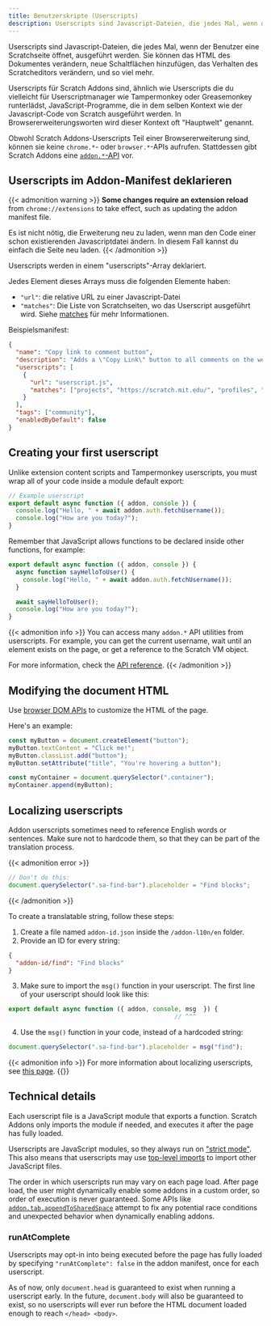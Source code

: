 ```yaml
---
title: Benutzerskripte (Userscripts)
description: Userscripts sind Javascript-Dateien, die jedes Mal, wenn der Benutzer eine Scratchseite öffnet, ausgeführt werden. Sie können das HTML des Dokumentes verändern, neue Schaltflächen hinzufügen, das Verhalten des Scratcheditors verändern, und so viel mehr.
---
```


Userscripts sind Javascript-Dateien, die jedes Mal, wenn der Benutzer eine Scratchseite öffnet, ausgeführt werden. Sie können das HTML des Dokumentes verändern, neue Schaltflächen hinzufügen, das Verhalten des Scratcheditors verändern, und so viel mehr.

Userscripts für Scratch Addons sind, ähnlich wie Userscripts die du vielleicht für Userscriptmanager wie Tampermonkey oder Greasemonkey runterlädst, JavaScript-Programme, die in dem selben Kontext wie der Javascript-Code von Scratch ausgeführt werden. In Browsererweiterungsworten wird dieser Kontext oft "Hauptwelt" genannt.

Obwohl Scratch Addons-Userscripts Teil einer Browsererweiterung sind, können sie keine `chrome.*`- oder `browser.*`-APIs aufrufen. Stattdessen gibt Scratch Addons eine [`addon.*`-API](/docs/reference/addon-api) vor.


## Userscripts im Addon-Manifest deklarieren

{{< admonition warning >}}
**Some changes require an extension reload** from `chrome://extensions` to take effect, such as updating the addon manifest file.

Es ist nicht nötig, die Erweiterung neu zu laden, wenn man den Code einer schon existierenden Javascriptdatei ändern. In diesem Fall kannst du einfach die Seite neu laden.
{{< /admonition >}}

Userscripts werden in einem "userscripts"-Array deklariert.

Jedes Element dieses Arrays muss die folgenden Elemente haben:
- `"url"`: die relative URL zu einer Javascript-Datei
- `"matches"`: Die Liste von Scratchseiten, wo das Userscript ausgeführt wird. Siehe [matches](/docs/reference/addon-manifest/#matches) für mehr Informationen.

Beispielsmanifest:
```json
{
  "name": "Copy link to comment button",
  "description": "Adds a \"Copy Link\" button to all comments on the website, next to the \"Report\" button.",
  "userscripts": [
    {
      "url": "userscript.js",
      "matches": ["projects", "https://scratch.mit.edu/", "profiles", "studios"]
    }
  ],
  "tags": ["community"],
  "enabledByDefault": false
}
```

## Creating your first userscript

Unlike extension content scripts and Tampermonkey userscripts, you must wrap all of your code inside a module default export:
```js
// Example userscript
export default async function ({ addon, console }) {
  console.log("Hello, " + await addon.auth.fetchUsername());
  console.log("How are you today?");
}
```

Remember that JavaScript allows functions to be declared inside other functions, for example:
```js
export default async function ({ addon, console }) {
  async function sayHelloToUser() {
    console.log("Hello, " + await addon.auth.fetchUsername());
  }

  await sayHelloToUser();
  console.log("How are you today?");
}
```

{{< admonition info >}}
You can access many `addon.*` API utilities from userscripts. For example, you can get the current username, wait until an element exists on the page, or get a reference to the Scratch VM object.

For more information, check the [API reference](/docs/reference/addon-api/).
{{< /admonition >}}


## Modifying the document HTML

Use [browser DOM APIs](https://developer.mozilla.org/en-US/docs/Web/API/HTML_DOM_API) to customize the HTML of the page.

Here's an example:
```js
const myButton = document.createElement("button");
myButton.textContent = "Click me!";
myButton.classList.add("button");
myButton.setAttribute("title", "You're hovering a button");

const myContainer = document.querySelector(".container");
myContainer.append(myButton);
```

## Localizing userscripts

Addon userscripts sometimes need to reference English words or sentences. Make sure not to hardcode them, so that they can be part of the translation process.

{{< admonition error >}}
```js
// Don't do this:
document.querySelector(".sa-find-bar").placeholder = "Find blocks";
```
{{< /admonition >}}

To create a translatable string, follow these steps:
1. Create a file named `addon-id.json` inside the `/addon-l10n/en` folder.
2. Provide an ID for every string:
```json
{
  "addon-id/find": "Find blocks"
}
```
3. Make sure to import the `msg()` function in your userscript. The first line of your userscript should look like this:
```js
export default async function ({ addon, console, msg  }) {
                                              // ^^^
```
4. Use the `msg()` function in your code, instead of a hardcoded string:
```js
document.querySelector(".sa-find-bar").placeholder = msg("find");
```

{{< admonition info >}}
For more information about localizing userscripts, see [this page](/docs/localization/localizing-addons/).
{{</admonition >}}


## Technical details

Each userscript file is a JavaScript module that exports a function. Scratch Addons only imports the module if needed, and executes it after the page has fully loaded.

Userscripts are JavaScript modules, so they always run on ["strict mode"](https://developer.mozilla.org/en-US/docs/Web/JavaScript/Reference/Strict_mode). This also means that userscripts may use [top-level imports](https://developer.mozilla.org/en-US/docs/Web/JavaScript/Reference/Statements/import) to import other JavaScript files.

The order in which userscripts run may vary on each page load. After page load, the user might dynamically enable some addons in a custom order, so order of execution is never guaranteed. Some APIs like [`addon.tab.appendToSharedSpace`](/docs/reference/addon-api/addon.tab/addon.tab.appendtosharedspace/) attempt to fix any potential race conditions and unexpected behavior when dynamically enabling addons.

### runAtComplete

Userscripts may opt-in into being executed before the page has fully loaded by specifying `"runAtComplete": false` in the addon manifest, once for each userscript.

As of now, only `document.head` is guaranteed to exist when running a userscript early. In the future, `document.body` will also be guaranteed to exist, so no userscripts will ever run before the HTML document loaded enough to reach `</head> <body>`.
